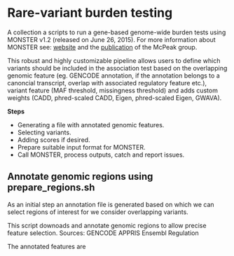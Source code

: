# Rare-variant burden testing

A collection a scripts to run a gene-based genome-wide burden tests using MONSTER v1.2 (released on June 26, 2015). For more information about MONSTER see: [website](http://www.stat.uchicago.edu/~mcpeek/software/MONSTER/) and the [publication](http://onlinelibrary.wiley.com/doi/10.1002/gepi.21775/abstract) of the McPeak group. 


This robust and highly customizable pipeline allows users to define which variants should be included in the association test based on the overlapping genomic feature (eg. GENCODE annotation, if the annotation belongs to a canoncial transcript, overlap with associated regulatory feature etc.), variant feature (MAF threshold, missingness threshold) and adds custom weights (CADD, phred-scaled CADD, Eigen, phred-scaled Eigen, GWAVA).

**Steps**

* Generating a file with annotated genomic features.
* Selecting variants.
* Adding scores if desired.
* Prepare suitable input format for MONSTER.
* Call MONSTER, process outputs, catch and report issues.

## Annotate genomic regions using **prepare_regions.sh**


As an initial step an annotation file is generated based on which we can select regions of interest for we consider overlapping variants.  

This script downoads and annotate genomic regions to allow precise feature selection. 
Sources:
GENCODE
APPRIS
Ensembl Regulation


The annotated features are 



